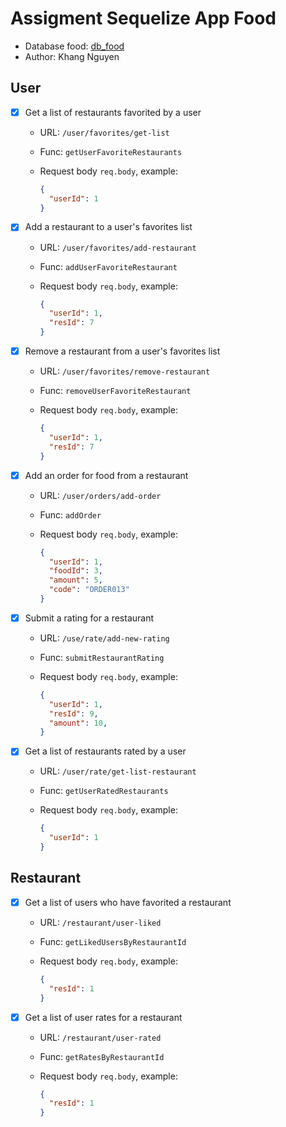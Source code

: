 # Assigment Sequelize App Food

- Database food: [db_food](./db_food.sql)
- Author: Khang Nguyen

## User

- [x] Get a list of restaurants favorited by a user
  - URL: `/user/favorites/get-list`
  - Func: `getUserFavoriteRestaurants`
  - Request body `req.body`, example:

    ```json
    {
      "userId": 1
    }
    ```

- [x] Add a restaurant to a user's favorites list
  - URL: `/user/favorites/add-restaurant`
  - Func: `addUserFavoriteRestaurant`
  - Request body `req.body`, example:

    ```json
    {
      "userId": 1,
      "resId": 7
    }
    ```

- [x] Remove a restaurant from a user's favorites list

  - URL: `/user/favorites/remove-restaurant`
  - Func: `removeUserFavoriteRestaurant`
  - Request body `req.body`, example:

    ```json
    {
      "userId": 1,
      "resId": 7
    }
    ```

- [x] Add an order for food from a restaurant

  - URL: `/user/orders/add-order`
  - Func: `addOrder`
  - Request body `req.body`, example:

    ```json
    {
      "userId": 1,
      "foodId": 3,
      "amount": 5,
      "code": "ORDER013"
    }
    ```

- [x] Submit a rating for a restaurant

  - URL: `/use/rate/add-new-rating`
  - Func: `submitRestaurantRating`
  - Request body `req.body`, example:

    ```json
    {
      "userId": 1,
      "resId": 9,
      "amount": 10,
    }
    ```

- [x] Get a list of restaurants rated by a user

  - URL: `/user/rate/get-list-restaurant`
  - Func: `getUserRatedRestaurants`
  - Request body `req.body`, example:

    ```json
    {
      "userId": 1
    }
    ```

## Restaurant

- [x] Get a list of users who have favorited a restaurant

  - URL: `/restaurant/user-liked`
  - Func: `getLikedUsersByRestaurantId`
  - Request body `req.body`, example:

    ```json
    {
      "resId": 1
    }
    ```

- [x] Get a list of user rates for a restaurant

  - URL: `/restaurant/user-rated`
  - Func: `getRatesByRestaurantId`
  - Request body `req.body`, example:

    ```json
    {
      "resId": 1
    }
    ```
